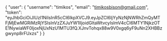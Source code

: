 {
    "user": {
        "username": "timikos",
        "email": "timikosbison@gmail.com",
        "token": "eyJhbGciOiJIUzI1NiIsInR5cCI6IkpXVCJ9.eyJpZCI6IjYyNzNjNWRhZmQyMTFjMjEwMGRiMzRjYSIsInVzZXJuYW1lIjoidGltaWtvcyIsImV4cCI6MTY1NjkzOTE1NywiaWF0IjoxNjUxNzU1MTU3fQ.XJnvTohqx88w9V0xgq6yF9uNn2XHBBzgwynp8rFUxzs"
    }
}
